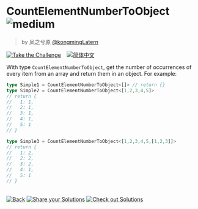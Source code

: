 <!--info-header-start--><h1>CountElementNumberToObject <img src="https://img.shields.io/badge/-medium-d9901a" alt="medium"/> </h1><blockquote><p>by 凤之兮原 <a href="https://github.com/kongmingLatern" target="_blank">@kongmingLatern</a></p></blockquote><p><a href="https://tsch.js.org/9989/play" target="_blank"><img src="https://img.shields.io/badge/-Take%20the%20Challenge-3178c6?logo=typescript&logoColor=white" alt="Take the Challenge"/></a> &nbsp;&nbsp;&nbsp;<a href="./README.zh-CN.md" target="_blank"><img src="https://img.shields.io/badge/-%E7%AE%80%E4%BD%93%E4%B8%AD%E6%96%87-gray" alt="简体中文"/></a> </p><!--info-header-end-->

With type ``CountElementNumberToObject``, get the number of occurrences of every item from an array and return them in an object. For example:

~~~ts
type Simple1 = CountElementNumberToObject<[]> // return {}
type Simple2 = CountElementNumberToObject<[1,2,3,4,5]> 
// return {
//   1: 1,
//   2: 1,
//   3: 1,
//   4: 1,
//   5: 1
// }

type Simple3 = CountElementNumberToObject<[1,2,3,4,5,[1,2,3]]> 
// return {
//   1: 2,
//   2: 2,
//   3: 2,
//   4: 1,
//   5: 1
// }
~~~


<!--info-footer-start--><br><a href="../../README.md" target="_blank"><img src="https://img.shields.io/badge/-Back-grey" alt="Back"/></a> <a href="https://tsch.js.org/9989/answer" target="_blank"><img src="https://img.shields.io/badge/-Share%20your%20Solutions-teal" alt="Share your Solutions"/></a> <a href="https://tsch.js.org/9989/solutions" target="_blank"><img src="https://img.shields.io/badge/-Check%20out%20Solutions-de5a77?logo=awesome-lists&logoColor=white" alt="Check out Solutions"/></a> <!--info-footer-end-->